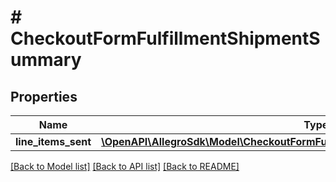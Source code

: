 # # CheckoutFormFulfillmentShipmentSummary

## Properties

Name | Type | Description | Notes
------------ | ------------- | ------------- | -------------
**line_items_sent** | [**\OpenAPI\AllegroSdk\Model\CheckoutFormFulfillmentShipmentSummaryLineItemsSent**](CheckoutFormFulfillmentShipmentSummaryLineItemsSent.md) |  | [optional]

[[Back to Model list]](../../README.md#models) [[Back to API list]](../../README.md#endpoints) [[Back to README]](../../README.md)
